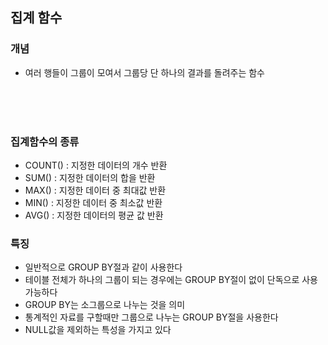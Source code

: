## 집계 함수
### 개념
- 여러 행들이 그룹이 모여서 그룹당 단 하나의 결과를 돌려주는 함수

<br/>
<br/>
<br/>


### 집계함수의 종류
- COUNT() : 지정한 데이터의 개수 반환
- SUM() : 지정한 데이터의 합을 반환
- MAX() : 지정한 데이터 중 최대값 반환
- MIN() : 지정한 데이터 중 최소값 반환
- AVG() : 지정한 데이터의 평균 값 반환

### 특징
- 일반적으로 GROUP BY절과 같이 사용한다
- 테이블 전체가 하나의 그룹이 되는 경우에는 GROUP BY절이 없이 단독으로 사용가능하다
- GROUP BY는 소그룹으로 나누는 것을 의미
- 통계적인 자료를 구할때만 그룹으로 나누는 GROUP BY절을 사용한다
- NULL값을 제외하는 특성을 가지고 있다
